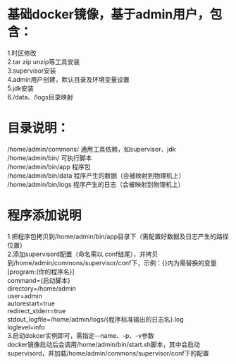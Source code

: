 # 基础docker镜像，基于admin用户，包含：
1.时区修改  
2.tar zip unzip等工具安装  
3.supervisor安装  
4.admin用户创建，默认目录及环境变量设置  
5.jdk安装  
6./data、/logs目录映射  

# 目录说明：
/home/admin/commons/  通用工具依赖，如supervisor、jdk  
/home/admin/bin/  可执行脚本  
/home/admin/bin/app  程序包  
/home/admin/bin/data  程序产生的数据（会被映射到物理机上）  
/home/admin/bin/logs  程序产生的日志（会被映射到物理机上）

# 程序添加说明
1.把程序包拷贝到/home/admin/bin/app目录下（需配置好数据及日志产生的路径位置）  
2.添加supervisord配置（命名需以.conf结尾），并拷贝到/home/admin/commons/supervisor/conf下，示例：{}内为需替换的变量  
  [program:{你的程序名}]  
  command={启动脚本}  
  directory=/home/admin  
  user=admin  
  autorestart=true          
  redirect_stderr=true  
  stdout_logfile=/home/admin/logs/{程序标准输出的日志名}.log  
  loglevel=info  
3.启动dokcer实例即可，需指定--name、-p、-v参数  
  docker镜像启动后会调用/home/admin/bin/start.sh脚本，其中会启动supervisord，并加载/home/admin/commons/supervisor/conf下的配置